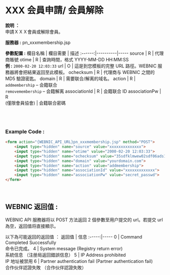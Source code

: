 # XXX 会員申請/ 会員解除

**說明 ：** <br>
申請ＸＸＸ會員或解除會員。

**服務器 :** pn_xxxmembership.jsp

**參數配置 :**
欄目名稱 | 欄目需要 | 描述
:------:|----------|-----
source | R | 代理商賬號
otime | R | 查詢時間，格式 YYYY-MM-DD HH:MM:SS <br> **例 :** `2000-02-20 12:03:33`
url | O | 這是到您模板的完整 URL 路徑。WEBNIC 服務器將會把結果返回至此模板。
ochecksum | R | 代理商与 WEBNIC 之間的 MD5 驗證密匙。
domain | R | 需要联合/解离的域名。
action | R | `addmembership` – 会籍联合 <br> `removemembership` – 会籍解离
associationId | R | 会籍联合 ID
associationPw | R <br> (僅限會員協會) | 会籍联合密碼

<br><br>

### Example Code :

```HTML
<form action="{WEBNIC_API_URL}pn_xxxmembership.jsp" method="POST"> 
    <input type="hidden" name="source" value="xxxxxxxxxxxxxx"> 
    <input type="hidden" name="otime" value="2000-02-20 12:03:33"> 
    <input type="hidden" name="ochecksum" value="35sdfklmwew02sdf06ads1asd3"> 
    <input type="hidden" name="domain" value="yourdomain.com">
    <input type="hidden" name="action" value="addmembership">
    <input type="hidden" name="associationId" value="xxxxxxxxxxxxx">
    <input type="hidden" name="associationPw" value="secret_passwd">
</form>
```

<br>

WEBNIC 返回值 :
-----
WEBNIC API 服務器将以 POST 方法返回 2 個參數至用户提交的 url。若提交 url 為空，返回值将直接顯示。

以下為可能返回的返回值 ：
返回值 | 信息
:-----:|-----
0 | Command Completed Successfully <br> 命令已完成。
4 | System message (Registry return error) <br> 系統信息 （注册局返回錯誤信息）
5 | IP Address prohibited <br> IP 地址被禁用
6 | Partner authentication fail (Partner authentication fail) <br> 合作伙伴認證失敗 （合作伙伴認證失敗）
